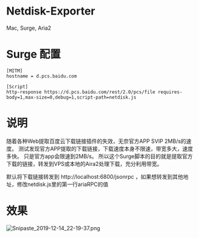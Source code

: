 # Netdisk-Exporter
Mac, Surge, Aria2

# Surge 配置
```
[MITM]
hostname = d.pcs.baidu.com

[Script]
http-response https://d.pcs.baidu.com/rest/2.0/pcs/file requires-body=1,max-size=0,debug=1,script-path=netdisk.js
```
# 说明
随着各种Web提取百度云下载链接插件的失效，无奈官方APP SVIP 2MB/s的速度。
测试发现官方APP提取的下载链接，下载速度本身不限速，带宽多大，速度多快。
只是官方app会限速到2MB/s。
所以这个Surge脚本的目的就是提取官方下载的链接，转发到VPS或本地的Aira2处理下载，充分利用带宽。

默认将下载链接转发到 http://localhost:6800/jsonrpc ，如果想转发到其他地址，修改netdisk.js里的第一行ariaRPC的值

# 效果
![Snipaste_2019-12-14_22-19-37.png](https://i.loli.net/2019/12/14/gidkcMxALDpfVN7.png)



